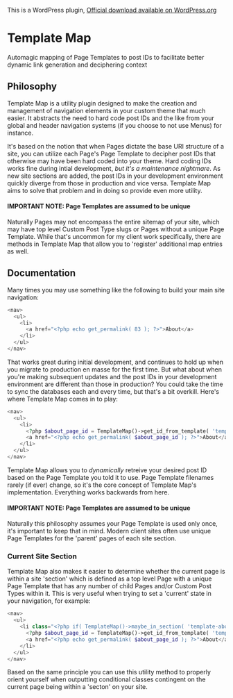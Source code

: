 This is a WordPress plugin, [Official download available on WordPress.org](http://wordpress.org/plugins/template-map/)

# Template Map

Automagic mapping of Page Templates to post IDs to facilitate better dynamic link generation and deciphering context

## Philosophy

Template Map is a utility plugin designed to make the creation and management of navigation elements in your custom theme that much easier. It abstracts the need to hard code post IDs and the like from your global and header navigation systems (if you choose to not use Menus) for instance.

It's based on the notion that when Pages dictate the base URI structure of a site, you can utilize each Page's Page Template to decipher post IDs that otherwise may have been hard coded into your theme. Hard coding IDs works fine during intial development, *but it's a maintenance nightmare*. As new site sections are added, the post IDs in your development environment quickly diverge from those in production and vice versa. Template Map aims to solve that problem and in doing so provide even more utility.

#### IMPORTANT NOTE: Page Templates are assumed to be unique

Naturally Pages may not encompass the entire sitemap of your site, which may have top level Custom Post Type slugs or Pages without a unique Page Template. While that's uncommon for my client work specifically, there are methods in Template Map that allow you to 'register' additional map entries as well.

## Documentation

Many times you may use something like the following to build your main site navigation:

```php
<nav>
  <ul>
    <li>
      <a href="<?php echo get_permalink( 83 ); ?>">About</a>
    </li>
  </ul>
</nav>
```

That works great during initial development, and continues to hold up when you migrate to production en masse for the first time. But what about when you're making subsequent updates and the post IDs in your development environment are different than those in production? You could take the time to sync the databases each and every time, but that's a bit overkill. Here's where Template Map comes in to play:

```php
<nav>
  <ul>
    <li>
      <?php $about_page_id = TemplateMap()->get_id_from_template( 'template-about.php' ); ?>
      <a href="<?php echo get_permalink( $about_page_id ); ?>">About</a>
    </li>
  </ul>
</nav>
```

Template Map allows you to *dynamically* retreive your desired post ID based on the Page Template you told it to use. Page Template filenames rarely (if ever) change, so it's the core concept of Template Map's implementation. Everything works backwards from here.

#### IMPORTANT NOTE: Page Templates are assumed to be unique

Naturally this philosophy assumes your Page Template is used only once, it's important to keep that in mind. Modern client sites often use unique Page Templates for the 'parent' pages of each site section.

### Current Site Section

Template Map also makes it easier to determine whether the current page is within a site 'section' which is defined as a top level Page with a unique Page Template that has any number of child Pages and/or Custom Post Types within it. This is very useful when trying to set a 'current' state in your navigation, for example:

```php
<nav>
  <ul>
    <li class="<?php if( TemplateMap()->maybe_in_section( 'template-about.php' ) ) : ?> current<?php endif; ?>">
      <?php $about_page_id = TemplateMap()->get_id_from_template( 'template-about.php' ); ?>
      <a href="<?php echo get_permalink( $about_page_id ); ?>">About</a>
    </li>
  </ul>
</nav>
```

Based on the same principle you can use this utility method to properly orient yourself when outputting conditional classes contingent on the current page being within a 'secton' on your site.

